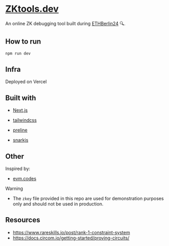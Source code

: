 # [ZKtools.dev](https://zktools.dev/)

An online ZK debugging tool built during [ETHBerlin24](https://ethberlin.org/) 🔍.

## How to run

```bash
npm run dev
```

## Infra

Deployed on Vercel

## Built with

- [Next.js](https://nextjs.org/)
- [tailwindcss](https://tailwindcss.com/)
- [preline](https://preline.co/index.html)

- [snarkjs](https://github.com/iden3/snarkjs)

## Other

Inspired by:

- [evm.codes](https://www.evm.codes/)

Warning

- The `zkey` file provided in this repo are used for demonstration purposes only and should not be used in production.

## Resources

- <https://www.rareskills.io/post/rank-1-constraint-system>
- <https://docs.circom.io/getting-started/proving-circuits/>
